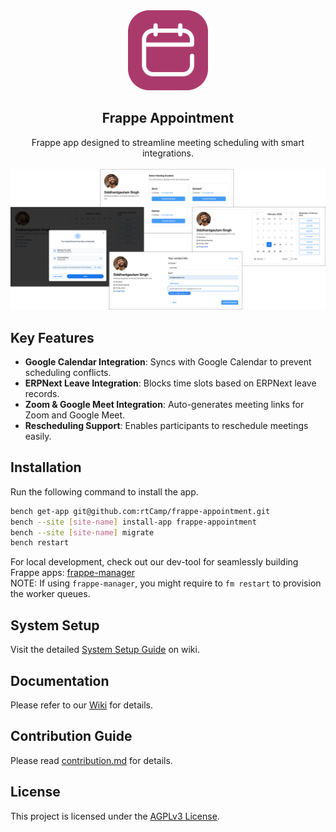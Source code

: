<div align="center">
<img src="frappe_appointment/public/frappe-appointment-logo.png" height="128" alt="Frappe Appointment">
<h2>Frappe Appointment</h2>
   Frappe app designed to streamline meeting scheduling with smart integrations.
</div>
<br>
<div align="center">
<img src="frappe_appointment/public/featured-image.png" width="1050" alt="Frappe Appointment">
</div>

## Key Features

- **Google Calendar Integration**: Syncs with Google Calendar to prevent scheduling conflicts.
- **ERPNext Leave Integration**: Blocks time slots based on ERPNext leave records.
- **Zoom & Google Meet Integration**: Auto-generates meeting links for Zoom and Google Meet.
- **Rescheduling Support**: Enables participants to reschedule meetings easily.


## Installation

Run the following command to install the app.

```bash
bench get-app git@github.com:rtCamp/frappe-appointment.git
bench --site [site-name] install-app frappe-appointment
bench --site [site-name] migrate
bench restart
```

For local development, check out our dev-tool for seamlessly building Frappe apps: [frappe-manager](https://github.com/rtCamp/Frappe-Manager)  
NOTE: If using `frappe-manager`, you might require to `fm restart` to provision the worker queues.

## System Setup
Visit the detailed [System Setup Guide](https://github.com/rtCamp/frappe-appointment/wiki/System-Setup) on wiki.

## Documentation

Please refer to our [Wiki](https://github.com/rtCamp/frappe-appointment/wiki/) for details.

## Contribution Guide

Please read [contribution.md](./CONTRIBUTING.md) for details.

## License

This project is licensed under the [AGPLv3 License](./LICENSE).
